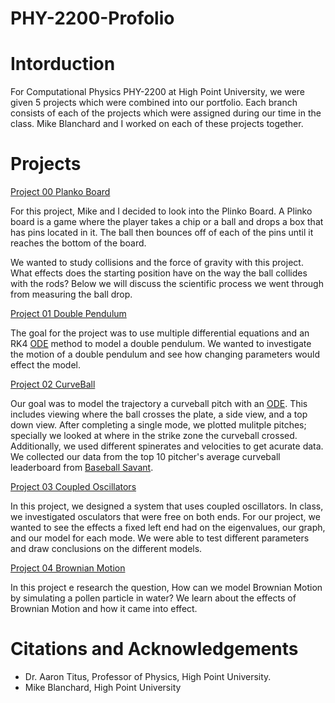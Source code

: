 # PHY-2200-Profolio

# Intorduction

For Computational Physics PHY-2200 at High Point University, we were given 5 projects which were combined into our portfolio. Each branch consists of each of the projects which were assigned during our time in the class. Mike Blanchard and I worked on each of these projects together. 

# Projects

[Project 00 Planko Board](https://github.com/rkobbe/PHY-2200-Profolio/blob/main/PlankoBoard.ipynb)

For this project, Mike and I decided to look into the Plinko Board. A Plinko board is a game where the player takes a chip or a ball and drops a box that has pins located in it. The ball then bounces off of each of the pins until it reaches the bottom of the board. 

We wanted to study collisions and the force of gravity with this project. What effects does the starting position have on the way the ball collides with the rods? Below we will discuss the scientific process we went through from measuring the ball drop. 

[Project 01 Double Pendulum](https://github.com/rkobbe/PHY-2200-Profolio/blob/main/DoublePendulum.ipynb)

The goal for the project was to use multiple differential equations and an RK4 [ODE](https://github.com/rkobbe/PHY-2200-Profolio/blob/main/ode%20(1).py) method to model a double pendulum. We wanted to investigate the motion of a double pendulum and see how changing parameters would effect the model.

[Project 02 CurveBall](https://github.com/rkobbe/PHY-2200-Profolio/blob/main/CurveBallFit.ipynb)

Our goal was to model the trajectory a curveball pitch with an [ODE](https://github.com/rkobbe/PHY-2200-Profolio/blob/main/ode.py). This includes viewing where the ball crosses the plate, a side view, and a top down view. After completing a single mode, we plotted mulitple pitches; specially we looked at where in the strike zone the curveball crossed. Additionally, we used different spinerates and velocities to get acurate data. We collected our data from the top 10 pitcher's average curveball leaderboard from [Baseball Savant](https://github.com/rkobbe/PHY-2200-Profolio/blob/main/curveball.txt).

[Project 03 Coupled Oscillators](https://github.com/rkobbe/PHY-2200-Profolio/blob/main/CoupledOscillators.ipynb)

In this project, we designed a system that uses coupled oscillators. In class, we investigated osculators that were free on both ends. For our project, we wanted to see the effects a fixed left end had on the eigenvalues, our graph, and our model for each mode. We were able to test different parameters and draw conclusions on the different models.

[Project 04 Brownian Motion](https://github.com/rkobbe/PHY-2200-Profolio/blob/main/BrownianMotion.ipynb)

In this project e research the question, How can we model Brownian Motion by simulating a pollen particle in water? We learn about the effects of Brownian Motion and how it came into effect.

# Citations and Acknowledgements

  * Dr. Aaron Titus, Professor of Physics, High Point University.
  * Mike Blanchard, High Point University 
